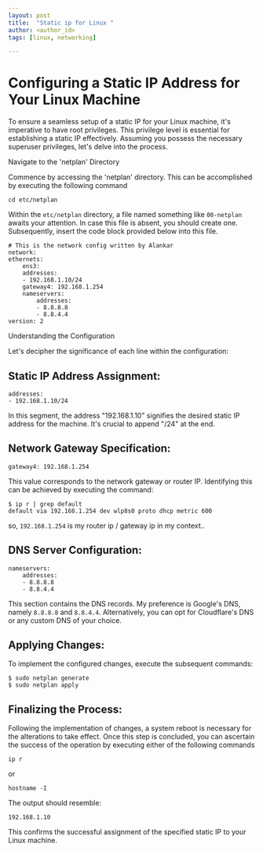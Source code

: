 ```yaml
---
layout: post
title:  "Static ip for Linux "
author: <author_id>
tags: [linux, networking]

---
```


# Configuring a Static IP Address for Your Linux Machine

To ensure a seamless setup of a static IP for your Linux machine, it's imperative to have root privileges. This privilege level is essential for establishing a static IP effectively. Assuming you possess the necessary superuser privileges, let's delve into the process.

Navigate to the 'netplan' Directory

Commence by accessing the 'netplan' directory. This can be accomplished by executing the following command
    
    cd etc/netplan

Within the `etc/netplan` directory, a file named something like `00-netplan` awaits your attention. In case this file is absent, you should create one. Subsequently, insert the code block provided below into this file.

    # This is the network config written by Alankar
    network:
    ethernets:
        ens3:
        addresses:
        - 192.168.1.10/24
        gateway4: 192.168.1.254
        nameservers:
            addresses:
            - 8.8.8.8
            - 8.8.4.4
    version: 2

Understanding the Configuration

Let's decipher the significance of each line within the configuration:

## Static IP Address Assignment:

    addresses:
    - 192.168.1.10/24

In this segment, the address "192.168.1.10" signifies the desired static IP address for the machine. It's crucial to append "/24" at the end.

## Network Gateway Specification:
    gateway4: 192.168.1.254

This value corresponds to the network gateway or router IP. Identifying this can be achieved by executing the command:

```
$ ip r | grep default
default via 192.168.1.254 dev wlp8s0 proto dhcp metric 600
```

so, `192.168.1.254` is my router ip / gateway ip in my context..

## DNS Server Configuration:

    nameservers:
        addresses:
        - 8.8.8.8
        - 8.8.4.4

This section contains the DNS records. My preference is Google's DNS, namely `8.8.8.8` and `8.8.4.4`. Alternatively, you can opt for Cloudflare's DNS or any custom DNS of your choice.

## Applying Changes:

To implement the configured changes, execute the subsequent commands:
 
```
$ sudo netplan generate
$ sudo netplan apply
```

## Finalizing the Process:

Following the implementation of changes, a system reboot is necessary for the alterations to take effect. Once this step is concluded, you can ascertain the success of the operation by executing either of the following commands

```
ip r
```
or 
```
hostname -I
```
The output should resemble:
    
    192.168.1.10  


This confirms the successful assignment of the specified static IP to your Linux machine.